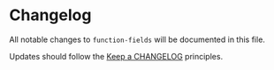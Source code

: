 # Changelog

All notable changes to `function-fields` will be documented in this file.

Updates should follow the [Keep a CHANGELOG](http://keepachangelog.com/) principles.

